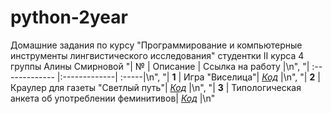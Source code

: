 # python-2year
Домашние задания по курсу "Программирование и компьютерные инструменты лингвистического исследования" студентки II курса 4 группы Алины Смирновой
    "|  №      | Описание    | Ссылка на работу |\n",
    "| :------------- |:-------------| :-----|\n",
    "| **1**    | Игра \"Виселица\"| [*Код*](https://www.github.com) |\n",
    "| **2**    | Краулер для газеты \"Светлый путь\"| [*Код*](https://www.github.com) |\n",
    "| **3**    | Типологическая анкета об употреблении феминитивов| [*Код*](https://www.github.com) |\n"
